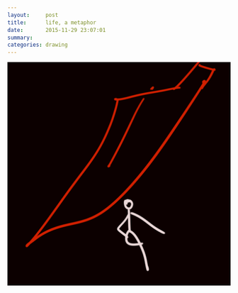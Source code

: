 ```yaml
---
layout:     post
title:      life, a metaphor
date:       2015-11-29 23:07:01
summary:    
categories: drawing
---
```

![life, a metaphor](/images/blog/life-a-metaphor.png "I should be writing.")
